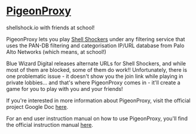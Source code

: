 # [PigeonProxy](https://egg.adrian.id.au)
shellshock.io with friends at school!

PigeonProxy lets you play [Shell Shockers](https://yolk.best) under any filtering service that uses the PAN-DB filtering and categorisation IP/URL database from Palo Alto Networks (which means, at school!)

Blue Wizard Digital releases alternate URLs for Shell Shockers, and while most of them are blocked, some of them do work!! Unfortunately, there is one problematic issue - it doesn't show you the join link while playing in private lobbies... and that's where PigeonProxy comes in - it'll create a game for you to play with you and your friends!

If you're interested in more information about PigeonProxy, visit the official project Google Doc [here](https://docs.google.com/document/d/1UA4LpxPjmrwpQwIoFoXCzsodPXYq7hSnbY52iydH0zI/edit?usp=sharing).

For an end user instruction manual on how to use PigeonProxy, you'll find the official instruction manual [here](https://docs.google.com/document/d/1-Jme2uSqgeaNkweX0GFIPHLPx5xIMq4xv8GrFBM-oSA/edit?usp=sharing).